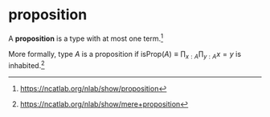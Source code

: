 # proposition

A **proposition** is a type with at most one term.[^1]

<!-- prettier-ignore -->
More formally, type $A$ is a proposition if $\text{isProp}(A) \equiv
\prod_{x: A} \prod_{y: A} x = y$ is inhabited.[^2]

[^1]: https://ncatlab.org/nlab/show/proposition
[^2]: https://ncatlab.org/nlab/show/mere+proposition
